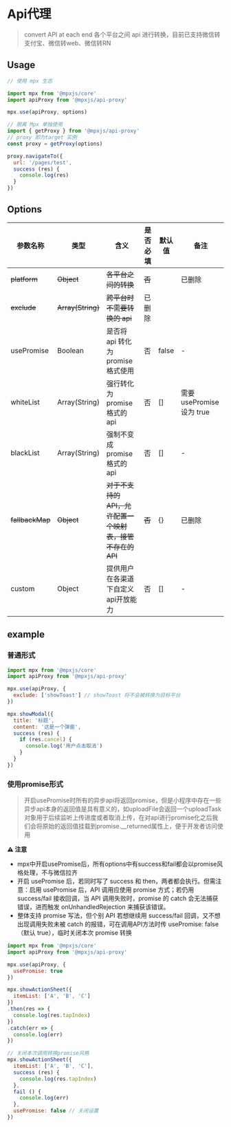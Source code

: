 # Api代理

> convert API at each end 各个平台之间 api 进行转换，目前已支持微信转支付宝、微信转web、微信转RN

## Usage

```js
// 使用 mpx 生态

import mpx from '@mpxjs/core'
import apiProxy from '@mpxjs/api-proxy'

mpx.use(apiProxy, options)
```

```js
// 脱离 Mpx 单独使用
import { getProxy } from '@mpxjs/api-proxy'
// proxy 即为target 实例
const proxy = getProxy(options)

proxy.navigateTo({
  url: '/pages/test',
  success (res) {
    console.log(res)
  }
})
```

## Options

|参数名称|类型|含义|是否必填| 默认值   |备注|
|---|---|---|---|-------|---|
|~~platform~~|~~Object~~|~~各平台之间的转换~~|~~否~~|       |已删除|
|~~exclude~~|~~Array(String)~~|~~跨平台时不需要转换的 api~~|已删除|
|usePromise|Boolean|是否将 api 转化为 promise 格式使用|否| false |-|
|whiteList|Array(String)|强行转化为 promise 格式的 api|否| []    |需要 usePromise 设为 true|
|blackList|Array(String)|强制不变成 promise 格式的 api|否| []    |-|
|~~fallbackMap~~|~~Object~~|~~对于不支持的API，允许配置一个映射表，接管不存在的API~~|~~否~~| {}    |已删除|
| custom       | Object            | 提供用户在各渠道下自定义api开放能力      | 否     | []                     | -                     |

## example

### 普通形式

```js
import mpx from '@mpxjs/core'
import apiProxy from '@mpxjs/api-proxy'

mpx.use(apiProxy, {
  exclude: ['showToast'] // showToast 将不会被转换为目标平台
})

mpx.showModal({
  title: '标题',
  content: '这是一个弹窗',
  success (res) {
    if (res.cancel) {
      console.log('用户点击取消')
    }
  }
})
```

### 使用promise形式

> 开启usePromise时所有的异步api将返回promise，但是小程序中存在一些异步api本身的返回值是具有意义的，如uploadFile会返回一个uploadTask对象用于后续监听上传进度或者取消上传，在对api进行promise化之后我们会将原始的返回值挂载到promise.__returned属性上，便于开发者访问使用

**⚠️ 注意** 
- mpx中开启usePromise后，所有options中有success和fail都会以promise风格处理，不与微信拉齐
- 开启 usePromise 后，若同时写了 success 和 then，两者都会执行。但需注意：启用 usePromise 后，API 调用应使用 promise 方式；若仍用 success/fail 接收回调，当 API 调用失败时，promise 的 catch 会无法捕获错误，进而触发 onUnhandledRejection 来捕获该错误。
- 整体支持 promise 写法，但个别 API 若想继续用 success/fail 回调，又不想出现调用失败未被 catch 的报错，可在调用API方法时传 usePromise: false（默认 true），临时关闭本次 promise 转换


```js
import mpx from '@mpxjs/core'
import apiProxy from '@mpxjs/api-proxy'

mpx.use(apiProxy, {
  usePromise: true
})

mpx.showActionSheet({
  itemList: ['A', 'B', 'C']
})
.then(res => {
  console.log(res.tapIndex)
})
.catch(err => {
  console.log(err)
})

// 关闭本次调用转换promise风格
mpx.showActionSheet({
  itemList: ['A', 'B', 'C'],
  success (res) {
    console.log(res.tapIndex)
  },
  fail () {
    console.log(err)
  },
  usePromise: false // 关闭设置
})
```
